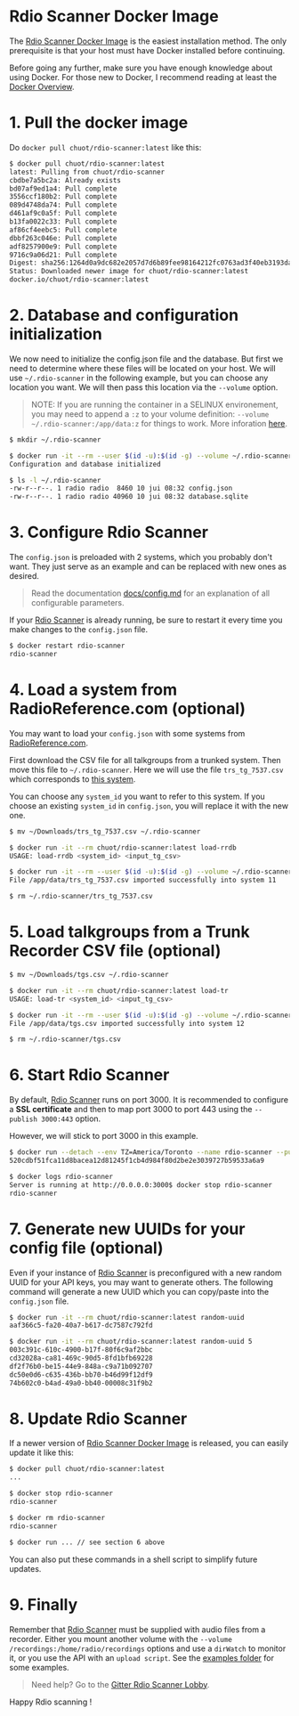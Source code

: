 # Rdio Scanner Docker Image

The [Rdio Scanner Docker Image](https://hub.docker.com/r/chuot/rdio-scanner) is the easiest installation method. The only prerequisite is that your host must have Docker installed before continuing.

Before going any further, make sure you have enough knowledge about using Docker. For those new to Docker, I recommend reading at least the [Docker Overview](https://docs.docker.com/get-started/overview/).

# 1. Pull the docker image

Do `docker pull chuot/rdio-scanner:latest` like this:

```bash
$ docker pull chuot/rdio-scanner:latest
latest: Pulling from chuot/rdio-scanner
cbdbe7a5bc2a: Already exists
bd07af9ed1a4: Pull complete
3556ccf180b2: Pull complete
089d4748da74: Pull complete
d461af9c0a5f: Pull complete
b13fa0022c33: Pull complete
af86cf4eebc5: Pull complete
dbbf263c046e: Pull complete
adf8257900e9: Pull complete
9716c9a06d21: Pull complete
Digest: sha256:1264d0a9dc682e2057d7d6b89fee98164212fc0763ad3f40eb3193da75c64c75
Status: Downloaded newer image for chuot/rdio-scanner:latest
docker.io/chuot/rdio-scanner:latest
```

# 2. Database and configuration initialization

We now need to initialize the config.json file and the database. But first we need to determine where these files will be located on your host. We will use `~/.rdio-scanner` in the following example, but you can choose any location you want. We will then pass this location via the `--volume` option.

> NOTE: If you are running the container in a SELINUX environement, you may need to append a `:z` to your volume definition: `--volume ~/.rdio-scanner:/app/data:z` for things to work. More inforation [here](https://docs.docker.com/storage/bind-mounts/#configure-the-selinux-label).

```bash
$ mkdir ~/.rdio-scanner

$ docker run -it --rm --user $(id -u):$(id -g) --volume ~/.rdio-scanner:/app/data chuot/rdio-scanner:latest init
Configuration and database initialized

$ ls -l ~/.rdio-scanner
-rw-r--r--. 1 radio radio  8460 10 jui 08:32 config.json
-rw-r--r--. 1 radio radio 40960 10 jui 08:32 database.sqlite
```

# 3. Configure Rdio Scanner

The `config.json` is preloaded with 2 systems, which you probably don't want. They just serve as an example and can be replaced with new ones as desired.

> Read the documentation [docs/config.md](./config.md) for an explanation of all configurable parameters.

If your [Rdio Scanner](https://github.com/chuot/rdio-scanner) is already running, be sure to restart it every time you make changes to the `config.json` file.

```bash
$ docker restart rdio-scanner
rdio-scanner
```

# 4. Load a system from RadioReference.com (optional)

You may want to load your `config.json` with some systems from [RadioReference.com](https://radioreference.com/).

First download the CSV file for all talkgroups from a trunked system. Then move this file to `~/.rdio-scanner`. Here we will use the file `trs_tg_7537.csv` which corresponds to [this system](https://www.radioreference.com/apps/db/?sid=7537).

You can choose any `system_id` you want to refer to this system. If you choose an existing `system_id` in `config.json`, you will replace it with the new one.

```bash
$ mv ~/Downloads/trs_tg_7537.csv ~/.rdio-scanner

$ docker run -it --rm chuot/rdio-scanner:latest load-rrdb
USAGE: load-rrdb <system_id> <input_tg_csv>

$ docker run -it --rm --user $(id -u):$(id -g) --volume ~/.rdio-scanner:/app/data chuot/rdio-scanner:latest load-rrdb 11 trs_tg_7537.csv
File /app/data/trs_tg_7537.csv imported successfully into system 11

$ rm ~/.rdio-scanner/trs_tg_7537.csv
```

# 5. Load talkgroups from a Trunk Recorder CSV file (optional)

```bash
$ mv ~/Downloads/tgs.csv ~/.rdio-scanner

$ docker run -it --rm chuot/rdio-scanner:latest load-tr
USAGE: load-tr <system_id> <input_tg_csv>

$ docker run -it --rm --user $(id -u):$(id -g) --volume ~/.rdio-scanner:/app/data chuot/rdio-scanner:latest load-tr 12 tgs.csv
File /app/data/tgs.csv imported successfully into system 12

$ rm ~/.rdio-scanner/tgs.csv
```

# 6. Start Rdio Scanner

By default, [Rdio Scanner](https://github.com/chuot/rdio-scanner) runs on port 3000. It is recommended to configure a **SSL certificate** and then to map port 3000 to port 443 using the `--publish 3000:443` option.

However, we will stick to port 3000 in this example.

```bash
$ docker run --detach --env TZ=America/Toronto --name rdio-scanner --publish 3000:3000 --restart always --user $(id -u):$(id -g) --volume ~/.rdio-scanner:/app/data chuot/rdio-scanner:latest
520cdbf51fca11d8bacea12d81245f1cb4d984f80d2be2e3039727b59533a6a9

$ docker logs rdio-scanner
Server is running at http://0.0.0.0:3000$ docker stop rdio-scanner
rdio-scanner
```

# 7. Generate new UUIDs for your config file (optional)

Even if your instance of [Rdio Scanner](https://github.com/chuot/rdio-scanner) is preconfigured with a new random UUID for your API keys, you may want to generate others. The following command will generate a new UUID which you can copy/paste into the `config.json` file.

```bash
$ docker run -it --rm chuot/rdio-scanner:latest random-uuid
aaf366c5-fa20-40a7-b617-dc7587c792fd

$ docker run -it --rm chuot/rdio-scanner:latest random-uuid 5
003c391c-610c-4900-b17f-80f6c9af2bbc
cd32028a-ca81-469c-90d5-8fd1bfb69228
df2f76b0-be15-44e9-848a-c9a71b092707
dc50e0d6-c635-436b-bb70-b46d99f12df9
74b602c0-b4ad-49a0-bb40-00008c31f9b2
```

# 8. Update Rdio Scanner

If a newer version of [Rdio Scanner Docker Image](https://hub.docker.com/r/chuot/rdio-scanner) is released, you can easily update it like this:

```bash
$ docker pull chuot/rdio-scanner:latest
...

$ docker stop rdio-scanner
rdio-scanner

$ docker rm rdio-scanner
rdio-scanner

$ docker run ... // see section 6 above
```

You can also put these commands in a shell script to simplify future updates.

# 9. Finally

Remember that [Rdio Scanner](https://github.com/chuot/rdio-scanner) must be supplied with audio files from a recorder. Either you mount another volume with the `--volume /recordings:/home/radio/recordings` options and use a `dirWatch` to monitor it, or you use the API with an `upload script`. See the [examples folder](./examples) for some examples.

> Need help? Go to the [Gitter Rdio Scanner Lobby](https://gitter.im/rdio-scanner/Lobby).

Happy Rdio scanning !
